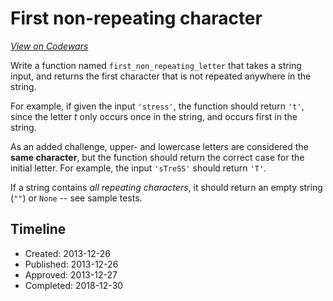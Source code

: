 # First non-repeating character
[*View on Codewars*](https://www.codewars.com/kata/first-non-repeating-character)

Write a function named `first_non_repeating_letter` that takes a string input, and returns the first character that is not repeated anywhere in the string.

For example, if given the input `'stress'`, the function should return `'t'`, since the letter *t* only occurs once in the string, and occurs first in the string.

As an added challenge, upper- and lowercase letters are considered the **same character**, but the function should return the correct case for the initial letter.  For example, the input `'sTreSS'` should return `'T'`.

If a string contains *all repeating characters*, it should return an empty string (`""`) or `None` -- see sample tests.

## Timeline
- Created: 2013-12-26
- Published: 2013-12-26
- Approved: 2013-12-27
- Completed: 2018-12-30